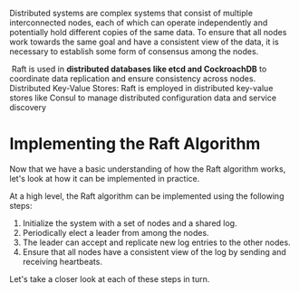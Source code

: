 
Distributed systems are complex systems that consist of multiple interconnected nodes, each of which can operate independently and potentially hold different copies of the same data. To ensure that all nodes work towards the same goal and have a consistent view of the data, it is necessary to establish some form of consensus among the nodes.


 Raft is used in **distributed databases like etcd and CockroachDB** to coordinate data replication and ensure consistency across nodes. Distributed Key-Value Stores: Raft is employed in distributed key-value stores like Consul to manage distributed configuration data and service discovery
# Implementing the Raft Algorithm

Now that we have a basic understanding of how the Raft algorithm works, let's look at how it can be implemented in practice.

At a high level, the Raft algorithm can be implemented using the following steps:

1. Initialize the system with a set of nodes and a shared log.
2. Periodically elect a leader from among the nodes.
3. The leader can accept and replicate new log entries to the other nodes.
4. Ensure that all nodes have a consistent view of the log by sending and receiving heartbeats.

Let's take a closer look at each of these steps in turn.